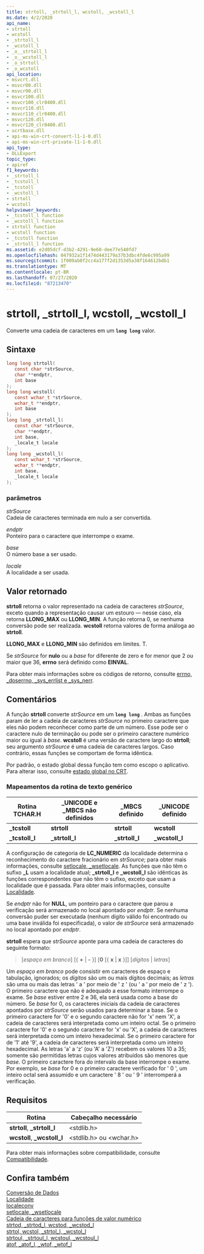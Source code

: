 ```yaml
---
title: strtoll, _strtoll_l, wcstoll, _wcstoll_l
ms.date: 4/2/2020
api_name:
- strtoll
- wcstoll
- _strtoll_l
- _wcstoll_l
- _o__strtoll_l
- _o__wcstoll_l
- _o_strtoll
- _o_wcstoll
api_location:
- msvcrt.dll
- msvcr80.dll
- msvcr90.dll
- msvcr100.dll
- msvcr100_clr0400.dll
- msvcr110.dll
- msvcr110_clr0400.dll
- msvcr120.dll
- msvcr120_clr0400.dll
- ucrtbase.dll
- api-ms-win-crt-convert-l1-1-0.dll
- api-ms-win-crt-private-l1-1-0.dll
api_type:
- DLLExport
topic_type:
- apiref
f1_keywords:
- _strtoll_l
- _tcstoll_l
- _tcstoll
- _wcstoll_l
- strtoll
- wcstoll
helpviewer_keywords:
- _tcstoll_l function
- _wcstoll_l function
- strtoll function
- wcstoll function
- _tcstoll function
- _strtoll_l function
ms.assetid: e2d05dcf-d3b2-4291-9e60-dee77e540fd7
ms.openlocfilehash: 047932a1f1474d443179a37b3dbc4fde6c995a99
ms.sourcegitcommit: 1f009ab0f2cc4a177f2d1353d5a38f164612bdb1
ms.translationtype: MT
ms.contentlocale: pt-BR
ms.lasthandoff: 07/27/2020
ms.locfileid: "87213470"
---
```

# <a name="strtoll-_strtoll_l-wcstoll-_wcstoll_l"></a>strtoll, _strtoll_l, wcstoll, _wcstoll_l

Converte uma cadeia de caracteres em um **`long long`** valor.

## <a name="syntax"></a>Sintaxe

```C
long long strtoll(
   const char *strSource,
   char **endptr,
   int base
);
long long wcstoll(
   const wchar_t *strSource,
   wchar_t **endptr,
   int base
);
long long _strtoll_l(
   const char *strSource,
   char **endptr,
   int base,
   _locale_t locale
);
long long _wcstoll_l(
   const wchar_t *strSource,
   wchar_t **endptr,
   int base,
   _locale_t locale
);
```

### <a name="parameters"></a>parâmetros

*strSource*<br/>
Cadeia de caracteres terminada em nulo a ser convertida.

*endptr*<br/>
Ponteiro para o caractere que interrompe o exame.

*base*<br/>
O número base a ser usado.

*locale*<br/>
A localidade a ser usada.

## <a name="return-value"></a>Valor retornado

**strtoll** retorna o valor representado na cadeia de caracteres *strSource*, exceto quando a representação causar um estouro — nesse caso, ela retorna **LLONG_MAX** ou **LLONG_MIN**. A função retorna 0, se nenhuma conversão pode ser realizada. **wcstoll** retorna valores de forma análoga ao **strtoll**.

**LLONG_MAX** e **LLONG_MIN** são definidos em limites. T.

Se *strSource* for **nulo** ou a *base* for diferente de zero e for menor que 2 ou maior que 36, **errno** será definido como **EINVAL**.

Para obter mais informações sobre os códigos de retorno, consulte [errno, _doserrno, _sys_errlist e _sys_nerr](../../c-runtime-library/errno-doserrno-sys-errlist-and-sys-nerr.md).

## <a name="remarks"></a>Comentários

A função **strtoll** converte *strSource* em um **`long long`** . Ambas as funções param de ler a cadeia de caracteres *strSource* no primeiro caractere que eles não podem reconhecer como parte de um número. Esse pode ser o caractere nulo de terminação ou pode ser o primeiro caractere numérico maior ou igual à *base*. **wcstoll** é uma versão de caractere largo do **strtoll**; seu argumento *strSource* é uma cadeia de caracteres largos. Caso contrário, essas funções se comportam de forma idêntica.

Por padrão, o estado global dessa função tem como escopo o aplicativo. Para alterar isso, consulte [estado global no CRT](../global-state.md).

### <a name="generic-text-routine-mappings"></a>Mapeamentos da rotina de texto genérico

|Rotina TCHAR.H|_UNICODE e _MBCS não definidos|_MBCS definido|_UNICODE definido|
|---------------------|------------------------------------|--------------------|-----------------------|
|**_tcstoll**|**strtoll**|**strtoll**|**wcstoll**|
|**_tcstoll_l**|**_strtoll_l**|**_strtoll_l**|**_wcstoll_l**|

A configuração de categoria de **LC_NUMERIC** da localidade determina o reconhecimento do caractere fracionário em *strSource*; para obter mais informações, consulte [setlocale, _wsetlocale](setlocale-wsetlocale.md). As funções que não têm o sufixo **_L** usam a localidade atual; **_strtoll_l** e **_wcstoll_l** são idênticas às funções correspondentes que não têm o sufixo, exceto que usam a localidade que é passada. Para obter mais informações, consulte [Localidade](../../c-runtime-library/locale.md).

Se *endptr* não for **NULL**, um ponteiro para o caractere que parou a verificação será armazenado no local apontado por *endptr*. Se nenhuma conversão puder ser executada (nenhum dígito válido foi encontrado ou uma base inválida foi especificada), o valor de *strSource* será armazenado no local apontado por *endptr*.

**strtoll** espera que *strSource* aponte para uma cadeia de caracteres do seguinte formato:

> [*espaço em branco*] [{ **+** &#124; **-** }] [**0** [{ **x** &#124; **x** }]] [*dígitos* &#124; *letras*]

Um *espaço em branco* pode consistir em caracteres de espaço e tabulação, ignorados; os *dígitos* são um ou mais dígitos decimais; as *letras* são uma ou mais das letras ' a ' por meio de ' z ' (ou ' a ' por meio de ' z '). O primeiro caractere que não é adequado a esse formato interrompe o exame. Se *base* estiver entre 2 e 36, ela será usada como a base do número. Se *base* for 0, os caracteres iniciais da cadeia de caracteres apontados por *strSource* serão usados para determinar a base. Se o primeiro caractere for '0' e o segundo caractere não for 'x' nem 'X', a cadeia de caracteres será interpretada como um inteiro octal. Se o primeiro caractere for '0' e o segundo caractere for 'x' ou 'X', a cadeia de caracteres será interpretada como um inteiro hexadecimal. Se o primeiro caractere for de '1' até '9', a cadeia de caracteres será interpretada como um inteiro hexadecimal. As letras 'a' a 'z' (ou 'A' a 'Z') recebem os valores 10 a 35; somente são permitidas letras cujos valores atribuídos são menores que *base*. O primeiro caractere fora do intervalo da base interrompe o exame. Por exemplo, se *base* for 0 e o primeiro caractere verificado for ' 0 ', um inteiro octal será assumido e um caractere ' 8 ' ou ' 9 ' interromperá a verificação.

## <a name="requirements"></a>Requisitos

|Rotina|Cabeçalho necessário|
|-------------|---------------------|
|**strtoll**, **_strtoll_l**|\<stdlib.h>|
|**wcstoll**, **_wcstoll_l**|\<stdlib.h> ou \<wchar.h>|

Para obter mais informações sobre compatibilidade, consulte [Compatibilidade](../../c-runtime-library/compatibility.md).

## <a name="see-also"></a>Confira também

[Conversão de Dados](../../c-runtime-library/data-conversion.md)<br/>
[Localidade](../../c-runtime-library/locale.md)<br/>
[localeconv](localeconv.md)<br/>
[setlocale, _wsetlocale](setlocale-wsetlocale.md)<br/>
[Cadeia de caracteres para funções de valor numérico](../../c-runtime-library/string-to-numeric-value-functions.md)<br/>
[strtod, _strtod_l, wcstod, _wcstod_l](strtod-strtod-l-wcstod-wcstod-l.md)<br/>
[strtol, wcstol, _strtol_l, _wcstol_l](strtol-wcstol-strtol-l-wcstol-l.md)<br/>
[strtoul, _strtoul_l, wcstoul, _wcstoul_l](strtoul-strtoul-l-wcstoul-wcstoul-l.md)<br/>
[atof, _atof_l, _wtof, _wtof_l](atof-atof-l-wtof-wtof-l.md)<br/>
